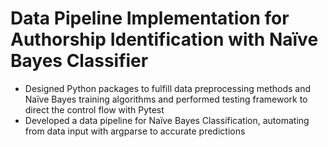 # Data Pipeline Implementation for Authorship Identification with Naïve Bayes Classifier
- Designed Python packages to fulfill data preprocessing methods and Naïve Bayes training algorithms and performed testing framework to direct the control flow with Pytest
- Developed a data pipeline for Naïve Bayes Classification, automating from data input with argparse to accurate predictions


